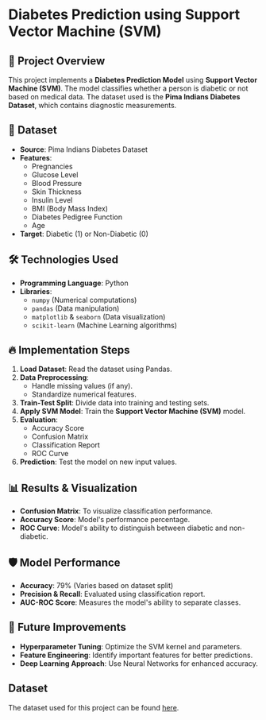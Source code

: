 # Diabetes Prediction using Support Vector Machine (SVM)

## 📌 Project Overview
This project implements a **Diabetes Prediction Model** using **Support Vector Machine (SVM)**. The model classifies whether a person is diabetic or not based on medical data. The dataset used is the **Pima Indians Diabetes Dataset**, which contains diagnostic measurements.

## 📂 Dataset
- **Source**: Pima Indians Diabetes Dataset
- **Features**:
  - Pregnancies
  - Glucose Level
  - Blood Pressure
  - Skin Thickness
  - Insulin Level
  - BMI (Body Mass Index)
  - Diabetes Pedigree Function
  - Age
- **Target**: Diabetic (1) or Non-Diabetic (0)

## 🛠️ Technologies Used
- **Programming Language**: Python
- **Libraries**:
  - `numpy` (Numerical computations)
  - `pandas` (Data manipulation)
  - `matplotlib` & `seaborn` (Data visualization)
  - `scikit-learn` (Machine Learning algorithms)

## 🔥 Implementation Steps
1. **Load Dataset**: Read the dataset using Pandas.
2. **Data Preprocessing**:
   - Handle missing values (if any).
   - Standardize numerical features.
3. **Train-Test Split**: Divide data into training and testing sets.
4. **Apply SVM Model**: Train the **Support Vector Machine (SVM)** model.
5. **Evaluation**:
   - Accuracy Score
   - Confusion Matrix
   - Classification Report
   - ROC Curve
6. **Prediction**: Test the model on new input values.

## 📊 Results & Visualization
- **Confusion Matrix**: To visualize classification performance.
- **Accuracy Score**: Model's performance percentage.
- **ROC Curve**: Model's ability to distinguish between diabetic and non-diabetic.

## 🛡️ Model Performance
- **Accuracy**: 79% (Varies based on dataset split)
- **Precision & Recall**: Evaluated using classification report.
- **AUC-ROC Score**: Measures the model's ability to separate classes.

## 📌 Future Improvements
- **Hyperparameter Tuning**: Optimize the SVM kernel and parameters.
- **Feature Engineering**: Identify important features for better predictions.
- **Deep Learning Approach**: Use Neural Networks for enhanced accuracy.

## Dataset
The dataset used for this project can be found [here](https://colab.research.google.com/drive/1azJjE2Zzi10Wuu8mavmxh9LFQiAuxjH2?usp=sharing).
